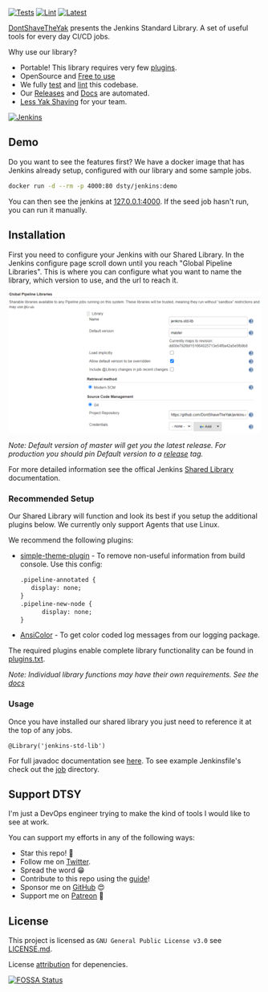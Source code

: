 
[![Tests][test-badge]][test-url]
[![Lint][lint-badge]][test-url]
[![Latest][doc-badge]][doc-url]

[DontShaveTheYak](https://github.com/DontShaveTheYak) presents the Jenkins Standard Library. A set of useful tools for every day CI/CD jobs.

Why use our library?
* Portable! This library requires very few [plugins](./docker/prod/plugins.txt).
* OpenSource and [Free to use](https://choosealicense.com/licenses/gpl-3.0/)
* We fully [test][test-url] and [lint][test-url] this codebase.
* Our [Releases][releases-url] and [Docs][doc-url] are automated.
* [Less Yak Shaving](https://seths.blog/2005/03/dont_shave_that/) for your team.

[![Jenkins](https://cdn.freebiesupply.com/logos/large/2x/jenkins-logo-png-transparent.png)](https://www.jenkins.io/)

## Demo

Do you want to see the features first? We have a docker image that has Jenkins already setup, configured with our library and some sample jobs.

```sh
docker run -d --rm -p 4000:80 dsty/jenkins:demo
```

You can then see the jenkins at [127.0.0.1:4000](http://127.0.0.1:4000). If the seed job hasn't run, you can run it manually.

## Installation

First you need to configure your Jenkins with our Shared Library. In the Jenkins configure page scroll down
until you reach "Global Pipeline Libraries". This is where you can configure what you want to name the library, which version
to use, and the url to reach it.

![Configure](.images/configure.PNG)

*Note: Default version of master will get you the latest release. For production you should pin Default version to a [release][releases-url] tag.*

For more detailed information see the offical Jenkins [Shared Library](https://www.jenkins.io/doc/book/pipeline/shared-libraries/) documentation.

### Recommended Setup

Our Shared Library will function and look its best if you setup the additional plugins below. We currently only support Agents that use Linux.

We recommend the following plugins:
* [simple-theme-plugin](https://plugins.jenkins.io/simple-theme-plugin/) - To remove non-useful information from build console. Use this config:

  ```
  .pipeline-annotated {
     display: none;
  }
  .pipeline-new-node {
        display: none;
  }
  ```
* [AnsiColor](https://plugins.jenkins.io/ansicolor/) - To get color coded log messages from our logging package.

The required plugins enable complete library functionality can be found in [plugins.txt](./docker/prod/plugins.txt).

*Note: Individual library functions may have their own requirements. See the [docs][doc-url]*

### Usage

Once you have installed our shared library you just need to reference it at the top of any jobs.
```
@Library('jenkins-std-lib')
```

For full javadoc documentation see [here][doc-url]. To see example Jenkinsfile's check out the [job](./jobs) directory.

## Support DTSY

I'm just a DevOps engineer trying to make the kind of tools I would like to see at work.

You can support my efforts in any of the following ways:
* Star this repo! :star_struck:
* Follow me on [Twitter](https://twitter.com/DontShaveTheYak).
* Spread the word :grin:
* Contribute to this repo using the [guide](./CONTRIBUTING.md)!
* Sponsor me on [GitHub](https://github.com/sponsors/shadycuz) :heart_eyes:
* Support me on [Patreon](https://www.patreon.com/DontShaveTheYak) :smiling_face_with_three_hearts:
## License
This project is licensed as `GNU General Public License v3.0` see [LICENSE.md](LICENSE.md).

License [attribution](https://app.fossa.com/reports/86d307a0-2efa-4fd9-b983-3fd9382433e0) for depenencies.

[![FOSSA Status](https://app.fossa.com/api/projects/custom%2B25932%2Fgithub.com%2FDontShaveTheYak%2Fjenkins-std-lib.svg?type=large)](https://app.fossa.com/projects/custom%2B25932%2Fgithub.com%2FDontShaveTheYak%2Fjenkins-std-lib?ref=badge_large)

[test-badge]: https://img.shields.io/github/workflow/status/DontShaveTheYak/jenkins-std-lib/Tests/master?label=Tests
[lint-badge]: https://img.shields.io/github/workflow/status/DontShaveTheYak/jenkins-std-lib/Tests/master?label=Lint
[test-url]: https://github.com/DontShaveTheYak/jenkins-std-lib/actions/workflows/test.yml
[doc-badge]: https://javadoc.io/badge2/io.github.dontshavetheyak/jenkins-std-lib/javadoc.svg?cacheSeconds=3600
[doc-url]: https://javadoc.io/doc/io.github.dontshavetheyak/jenkins-std-lib
[releases-url]: https://github.com/DontShaveTheYak/jenkins-std-lib/releases
